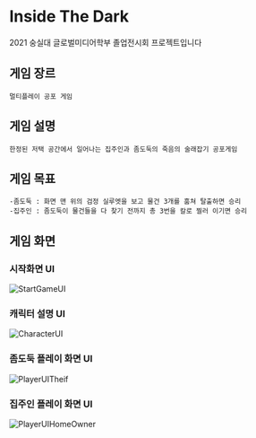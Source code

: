 # Inside The Dark

2021 숭실대 글로벌미디어학부 졸업전시회 프로젝트입니다

## 게임 장르
```
멀티플레이 공포 게임
```

## 게임 설명
```
한정된 저택 공간에서 일어나는 집주인과 좀도둑의 죽음의 술래잡기 공포게임
```
## 게임 목표
```
-좀도둑 : 화면 맨 위의 검정 실루엣을 보고 물건 3개를 훔쳐 탈출하면 승리
-집주인 : 좀도둑이 물건들을 다 찾기 전까지 총 3번을 칼로 찔러 이기면 승리
```
## 게임 화면

### 시작화면 UI
![StartGameUI](./Asset/)

### 캐릭터 설명 UI
![CharacterUI](./Asset/)

### 좀도둑 플레이 화면 UI
![PlayerUITheif](./Asset)

### 집주인 플레이 화면 UI
![PlayerUIHomeOwner](./Asset)
